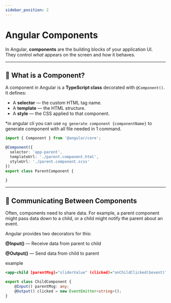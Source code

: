 ```yaml
---
sidebar_position: 2
---
```



# Angular Components

In Angular, **components** are the building blocks of your application UI.  
They control *what* appears on the screen and *how* it behaves.

---

## 🧩 What is a Component?

A component in Angular is a **TypeScript class** decorated with `@Component()`.  
It defines:

- A **selector** — the custom HTML tag name.
- A **template** — the HTML structure.
- A **style** — the CSS applied to that component.


*in angular cli you can use `ng generate component {componentName}` to generate component with all file needed in 1 command.


```ts title="example: parent.component.ts"
import { Component } from '@angular/core';

@Component({
  selector: 'app-parent',
  templateUrl: './parent.component.html',
  styleUrl: './parent.component.scss'
})
export class ParentComponent {

}
```
---
## 🎯 Communicating Between Components

Often, components need to share data.
For example, a parent component might pass data down to a child, or a child might notify the parent about an event.

Angular provides two decorators for this:

**@Input()** — Receive data from parent to child

**@Output()** — Send data from child to parent

example

``` parent.component.html
<app-child [parentMsg]="sliderValue" (clicked)="onChildClicked($event)"></app-child>
```

``` child.component.ts
export class ChildComponent {
    @Input() parentMsg: any;
    @Output() clicked = new EventEmitter<string>();
}
```